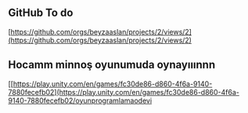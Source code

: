 
## GitHub To do 
[https://github.com/orgs/beyzaaslan/projects/2/views/2](https://github.com/orgs/beyzaaslan/projects/2/views/2)

## Hocamm minnoş oyunumuda oynayııınnn 
[[https://play.unity.com/en/games/fc30de86-d860-4f6a-9140-7880fecefb02](https://play.unity.com/en/games/fc30de86-d860-4f6a-9140-7880fecefb02/oyunprogramlamaodevi

